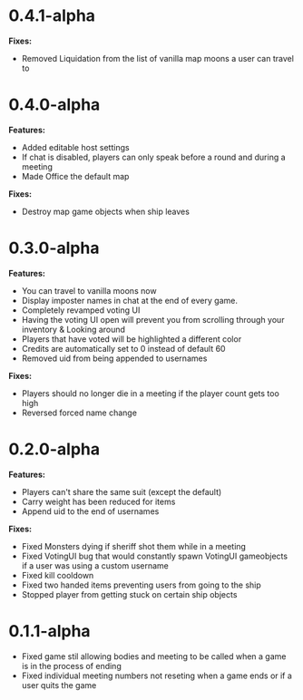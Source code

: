 # 0.4.1-alpha

**Fixes:**

- Removed Liquidation from the list of vanilla map moons a user can travel to




# 0.4.0-alpha

**Features:**

- Added editable host settings
- If chat is disabled, players can only speak before a round and during a meeting
- Made Office the default map


**Fixes:**

- Destroy map game objects when ship leaves


# 0.3.0-alpha

**Features:**

- You can travel to vanilla moons now
- Display imposter names in chat at the end of every game.
- Completely revamped voting UI
- Having the voting UI open will prevent you from scrolling through your inventory & Looking around
- Players that have voted will be highlighted a different color
- Credits are automatically set to 0 instead of default 60
- Removed uid from being appended to usernames


**Fixes:**

- Players should no longer die in a meeting if the player count gets too high
- Reversed forced name change



# 0.2.0-alpha

**Features:**

- Players can't share the same suit (except the default)
- Carry weight has been reduced for items
- Append uid to the end of usernames

**Fixes:**

- Fixed Monsters dying if sheriff shot them while in a meeting
- Fixed VotingUI bug that would constantly spawn VotingUI gameobjects if a user was using a custom username
- Fixed kill cooldown
- Fixed two handed items preventing users from going to the ship
- Stopped player from getting stuck on certain ship objects


# 0.1.1-alpha

- Fixed game stil allowing bodies and meeting to be called when a game is in the process of ending
- Fixed individual meeting numbers not reseting when a game ends or if a user quits the game